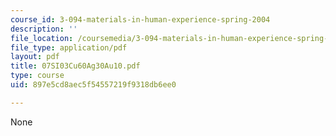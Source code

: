 ```yaml
---
course_id: 3-094-materials-in-human-experience-spring-2004
description: ''
file_location: /coursemedia/3-094-materials-in-human-experience-spring-2004/897e5cd8aec5f54557219f9318db6ee0_07SI03Cu60Ag30Au10.pdf
file_type: application/pdf
layout: pdf
title: 07SI03Cu60Ag30Au10.pdf
type: course
uid: 897e5cd8aec5f54557219f9318db6ee0

---
```

None